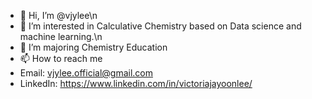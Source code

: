 - 👋 Hi, I’m @vjylee\n
- 👀 I’m interested in Calculative Chemistry based on Data science and machine learning.\n
- 🌱 I’m majoring Chemistry Education
- 📫 How to reach me
- Email: vjylee.official@gmail.com
- LinkedIn: https://www.linkedin.com/in/victoriajayoonlee/

<!---
vjylee/vjylee is a ✨ special ✨ repository because its `README.md` (this file) appears on your GitHub profile.
You can click the Preview link to take a look at your changes.
--->
